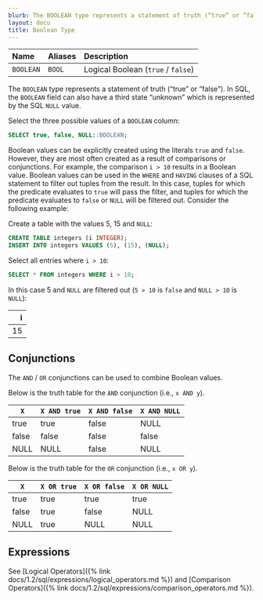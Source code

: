 ```yaml
---
blurb: The BOOLEAN type represents a statement of truth (“true” or “false”).
layout: docu
title: Boolean Type
---
```


| Name | Aliases | Description |
|:---|:---|:---|
| `BOOLEAN` | `BOOL` | Logical Boolean (`true` / `false`) |

The `BOOLEAN` type represents a statement of truth (“true” or “false”). In SQL, the `BOOLEAN` field can also have a third state “unknown” which is represented by the SQL `NULL` value.

Select the three possible values of a `BOOLEAN` column:

```sql
SELECT true, false, NULL::BOOLEAN;
```

Boolean values can be explicitly created using the literals `true` and `false`. However, they are most often created as a result of comparisons or conjunctions. For example, the comparison `i > 10` results in a Boolean value. Boolean values can be used in the `WHERE` and `HAVING` clauses of a SQL statement to filter out tuples from the result. In this case, tuples for which the predicate evaluates to `true` will pass the filter, and tuples for which the predicate evaluates to `false` or `NULL` will be filtered out. Consider the following example:

Create a table with the values 5, 15 and `NULL`:

```sql
CREATE TABLE integers (i INTEGER);
INSERT INTO integers VALUES (5), (15), (NULL);
```

Select all entries where `i > 10`:

```sql
SELECT * FROM integers WHERE i > 10;
```

In this case 5 and `NULL` are filtered out (`5 > 10` is `false` and `NULL > 10` is `NULL`):

| i  |
|---:|
| 15 |

## Conjunctions

The `AND` / `OR` conjunctions can be used to combine Boolean values.

Below is the truth table for the `AND` conjunction (i.e., `x AND y`).

<div class="monospace_table"></div>

| `X` | `X AND true` | `X AND false` | `X AND NULL` |
|-------|-------|-------|-------|
| true  | true  | false | NULL  |
| false | false | false | false |
| NULL  | NULL  | false | NULL  |

Below is the truth table for the `OR` conjunction (i.e., `x OR y`).

<div class="monospace_table"></div>

| `X` | `X OR true` | `X OR false` | `X OR NULL` |
|-------|------|-------|------|
| true  | true | true  | true |
| false | true | false | NULL |
| NULL  | true | NULL  | NULL |

## Expressions

See [Logical Operators]({% link docs/1.2/sql/expressions/logical_operators.md %}) and [Comparison Operators]({% link docs/1.2/sql/expressions/comparison_operators.md %}).
